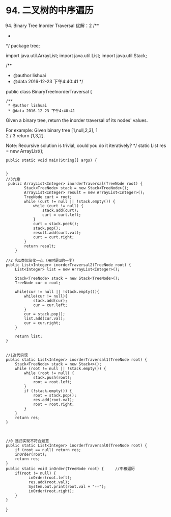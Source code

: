 # 94. 二叉树的中序遍历

[](https://leetcode-cn.com/problems/binary-tree-inorder-traversal/)

94. Binary Tree Inorder Traversal
优解：2
/**
 *
 */
package tree;

import java.util.ArrayList;
import java.util.List;
import java.util.Stack;

/**
 * @author lishuai
 * @data 2016-12-23 下午4:40:41
 */

public class BinaryTreeInorderTraversal {

    /**
     * @author lishuai
     * @data 2016-12-23 下午4:40:41
Given a binary tree, return the inorder traversal of its nodes' values.

For example:
Given binary tree [1,null,2,3],
   1
    \
     2
    /
   3
return [1,3,2].

Note: Recursive solution is trivial, could you do it iteratively?
     */
    static List<Integer> res = new ArrayList<Integer>();


    public static void main(String[] args) {


    }
    //3九章
     public ArrayList<Integer> inorderTraversal(TreeNode root) {
            Stack<TreeNode> stack = new Stack<TreeNode>();
            ArrayList<Integer> result = new ArrayList<Integer>();
            TreeNode curt = root;
            while (curt != null || !stack.empty()) {
                while (curt != null) {
                    stack.add(curt);
                    curt = curt.left;
                }
                curt = stack.peek();
                stack.pop();
                result.add(curt.val);
                curt = curt.right;
            }
            return result;
        }

    //2 和1类似简化一点（用时是1的一半）
    public List<Integer> inorderTraversal2(TreeNode root) {
        List<Integer> list = new ArrayList<Integer>();

        Stack<TreeNode> stack = new Stack<TreeNode>();
        TreeNode cur = root;

        while(cur != null || !stack.empty()){
            while(cur != null){
                stack.add(cur);
                cur = cur.left;
            }
            cur = stack.pop();
            list.add(cur.val);
            cur = cur.right;
        }

        return list;
    }


    //1迭代实现
    public static List<Integer> inorderTraversal1(TreeNode root) {
        Stack<TreeNode> stack = new Stack<>();
        while (root != null || !stack.empty()) {
            while (root != null) {
                stack.push(root);
                root = root.left;
            }
            if (!stack.empty()) {
                root = stack.pop();
                res.add(root.val);
                root = root.right;
            }
        }       
        return res;
    }



    //0 递归实现不符合题意
    public static List<Integer> inorderTraversal0(TreeNode root) {
        if (root == null) return res;
        inOrder(root);   
        return res;
    }
    public static void inOrder(TreeNode root) {     //中根遍历
        if(root != null) {
              inOrder(root.left);
              res.add(root.val);
              System.out.print(root.val + "--");
              inOrder(root.right);
        }
    }
}

